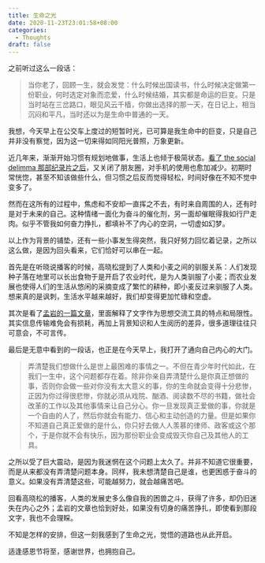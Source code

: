 ```yaml
---
title: 生命之光
date: 2020-11-23T23:01:58+08:00
categories:
  - Thoughts
draft: false
---
```


之前听过这么一段话：

> 当你老了，回顾一生，就会发觉：什么时候出国读书，什么时候决定做第一份职业，何时选定对象而恋爱，什么时候结婚，其实都是命运的巨变。只是当时站在三岔路口，眼见风云千樯，你做出选择的那一天，在日记上，相当沉闷和平凡，当时还以为是生命中普通的一天。

我想，今天早上在公交车上度过的短暂时光，已可算是我生命中的巨变，只是自己并非没有察觉，因为这一切来得如同阳光普照，万象更新。

近几年来，渐渐开始习惯有规划地做事，生活上也倾于极简状态。[看了 the social delimma 那部纪录片之后](__GHOST_URL__/the-social-dilemma/)，又关闭了朋友圈，对手机的使用也愈加减少。初期时常恍惚，甚至不知该做些什么，但习惯之后反而觉得轻松，时间好像在不知不觉中变多了。

然而在这所有的过程中，焦虑和不安却一直挥之不去，有时来自周围的人，还有时是对于未来的自己。这种情绪一面化为奋斗的催化剂，另一面却催眠得我如行尸走肉。似乎不管我如何奋力挣扎，都填补不了内心的空洞，一切虚如幻梦。

以上作为背景的铺垫，还有一些小事发生得突然，我只好努力回忆着记录，之所以这么做，是因为回头看来，它们恰好可以串在一起。

首先是在听晓说播客的时候，高晓松提到了人类和小麦之间的驯服关系：人们发现种子落在地里可以长出食物于是开启了农业时代，是为人类驯服了小麦；而农业发展也使得人们的生活从悠闲的采摘变成了繁忙的耕种，即小麦反过来驯服了人类。想来真的是讽刺，生活水平越来越好，我们却变得更加忙碌和空虚。

其次是看了[孟岩的一篇文章](https://mp.weixin.qq.com/s/uikReWOEaNxkH6Ws5fmHrw)，里面解释了文字作为思想交流工具的特点和局限性。其实信息传输难免会有损耗，再加上背景知识和人生阅历的差异，很多道理往往只可意会，不可言传。

最后是无意中看到的一段话，也正是在今天早上，我打开了通向自己内心的大门。

> 弄清楚我们想做什么是世上最困难的事情之一。不但在青少年时代如此，在我们一生中，这个问题都存在着。除非你亲自弄清楚什么是你真正想做的事，否则你会做一些对你没有太大意义的事，你的生命就会变得十分悲惨，正因为你过得很悲惨，你就必须从戏院、酗酒、阅读数不尽的书籍，做社会改革的工作以及其他事情来让自己分心。你一旦发现真正爱做的事，你就是一个自由的人了，然后你就会有能力、信心和主动创造的力量。但是如果你不知道自己真正爱做的是什么，你只好去做人人羡慕的律师、政客或这个那个，于是你就不会有快乐，因为那份职业会变成毁灭你自己及其他人的工具。

之所以受了巨大震动，是因为我迷惘在这个问题上太久了。并非不知道它很重要，而是从来都没有弄清楚问题本身。同样，我未想清楚自己是谁，也更困惑于奋斗的意义。如果没有弄清楚这些，可能越努力，就会越痛苦吧。

回看高晓松的播客，人类的发展史多么像自我的困兽之斗，获得了许多，却仍旧迷失在内心之外；孟岩的文章也恰到好处，如果没有切身的痛苦挣扎，即使看到那段文字，我也不会理睬。

不知是怎样的安排，但这一刻我感到了生命之光，觉悟的道路也从此开启。

适逢感恩节将至，感谢世界，也拥抱自己。